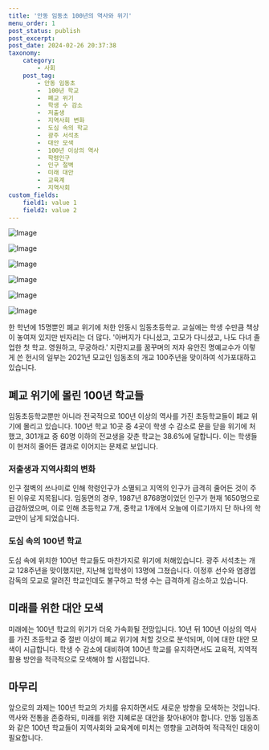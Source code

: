 ```yaml
---
title: '안동 임동초 100년의 역사와 위기'
menu_order: 1
post_status: publish
post_excerpt: 
post_date: 2024-02-26 20:37:38
taxonomy:
    category:
        - 사회
    post_tag:
        - 안동 임동초
        -  100년 학교
        -  폐교 위기
        -  학생 수 감소
        -  저출생
        -  지역사회 변화
        -  도심 속의 학교
        -  광주 서석초
        -  대안 모색
        -  100년 이상의 역사
        -  학령인구
        -  인구 절벽
        -  미래 대안
        -  교육계
        -  지역사회
custom_fields:
    field1: value 1
    field2: value 2
---
```


![Image](https://imgnews.pstatic.net/image/025/2024/02/26/0003343556_001_20240226081001068.jpg?type=w647)

![Image](https://imgnews.pstatic.net/image/025/2024/02/26/0003343556_002_20240226081001132.jpg?type=w647)

![Image](https://imgnews.pstatic.net/image/025/2024/02/26/0003343556_003_20240226081001193.jpg?type=w647)

![Image](https://imgnews.pstatic.net/image/025/2024/02/26/0003343556_004_20240226081001241.jpg?type=w647)

![Image](https://imgnews.pstatic.net/image/025/2024/02/26/0003343556_005_20240226081001294.jpg?type=w647)

![Image](https://imgnews.pstatic.net/image/025/2024/02/26/0003343556_006_20240226081001334.jpg?type=w647)

한 학년에 15명뿐인 폐교 위기에 처한 안동시 임동초등학교. 교실에는 학생 수만큼 책상이 놓여져 있지만 빈자리는 더 많다. '아버지가 다니셨고, 고모가 다니셨고, 나도 다녀 졸업한 첫 학교. 영원하고, 무궁하라.' 지란지교를 꿈꾸며의 저자 유안진 명예교수가 이렇게 쓴 헌시의 일부는 2021년 모교인 임동초의 개교 100주년을 맞이하여 석가포대하고 있습니다.
## 폐교 위기에 몰린 100년 학교들
임동초등학교뿐만 아니라 전국적으로 100년 이상의 역사를 가진 초등학교들이 폐교 위기에 몰리고 있습니다. 100년 학교 10곳 중 4곳이 학생 수 감소로 문을 닫을 위기에 처했고, 301개교 중 60명 이하의 전교생을 갖춘 학교는 38.6%에 달합니다. 이는 학생들이 현저히 줄어든 결과로 이어지는 문제로 보입니다.
### 저출생과 지역사회의 변화
인구 절벽의 쓰나미로 인해 학령인구가 소멸되고 지역의 인구가 급격히 줄어든 것이 주된 이유로 지목됩니다. 임동면의 경우, 1987년 8768명이었던 인구가 현재 1650명으로 급감하였으며, 이로 인해 초등학교 7개, 중학교 1개에서 오늘에 이르기까지 단 하나의 학교만이 남게 되었습니다.
### 도심 속의 100년 학교
도심 속에 위치한 100년 학교들도 마찬가지로 위기에 처해있습니다. 광주 서석초는 개교 128주년을 맞이했지만, 지난해 입학생이 13명에 그쳤습니다. 이정후 선수와 염경엽 감독의 모교로 알려진 학교인데도 불구하고 학생 수는 급격하게 감소하고 있습니다.
## 미래를 위한 대안 모색
미래에는 100년 학교의 위기가 더욱 가속화될 전망입니다. 10년 뒤 100년 이상의 역사를 가진 초등학교 중 절반 이상이 폐교 위기에 처할 것으로 분석되며, 이에 대한 대안 모색이 시급합니다. 학생 수 감소에 대비하여 100년 학교를 유지하면서도 교육적, 지역적 활용 방안을 적극적으로 모색해야 할 시점입니다.
## 마무리
앞으로의 과제는 100년 학교의 가치를 유지하면서도 새로운 방향을 모색하는 것입니다. 역사와 전통을 존중하되, 미래를 위한 지혜로운 대안을 찾아내어야 합니다. 안동 임동초와 같은 100년 학교들이 지역사회와 교육계에 미치는 영향을 고려하여 적극적인 대응이 필요합니다.
